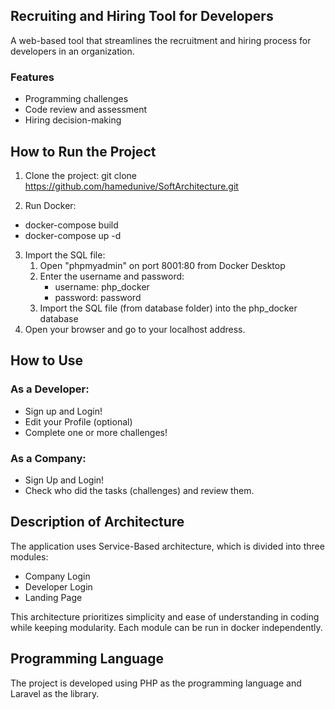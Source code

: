 ## Recruiting and Hiring Tool for Developers
A web-based tool that streamlines the recruitment and hiring process for developers in an organization. 

### Features
- Programming challenges 
- Code review and assessment 
- Hiring decision-making 

## How to Run the Project
1. Clone the project: 
git clone https://github.com/hamedunive/SoftArchitecture.git

2. Run Docker: 
- docker-compose build
- docker-compose up -d

3. Import the SQL file:
   1. Open "phpmyadmin" on port 8001:80 from Docker Desktop
   2. Enter the username and password: 
      - username: php_docker 
      - password: password 
   3. Import the SQL file (from database folder) into the php_docker database
4. Open your browser and go to your localhost address.

## How to Use
### As a Developer:
- Sign up and Login!
- Edit your Profile (optional)
- Complete one or more challenges!

### As a Company:
- Sign Up and Login!
- Check who did the tasks (challenges) and review them.

## Description of Architecture
The application uses Service-Based architecture, which is divided into three modules:
- Company Login
- Developer Login
- Landing Page

This architecture prioritizes simplicity and ease of understanding in coding while keeping modularity. Each module can be run in docker independently.

## Programming Language
The project is developed using PHP as the programming language and Laravel as the library.
